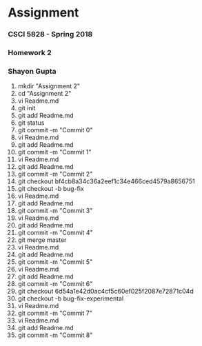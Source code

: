 # Assignment

### CSCI 5828 - Spring 2018
### Homework 2
### Shayon Gupta

1. mkdir "Assignment 2"
2. cd "Assignment 2"
3. vi Readme.md
4. git init
5. git add Readme.md
6. git status
7. git commit -m "Commit 0"
8. vi Readme.md
9. git add Readme.md
10. git commit -m "Commit 1"
11. vi Readme.md
12. git add Readme.md
13. git commit -m "Commit 2"
14. git checkout bf4cb8a34c36a2eef1c34e466ced4579a8656751
15. git checkout -b bug-fix
16. vi Readme.md
17. git add Readme.md
18. git commit -m "Commit 3"
19. vi Readme.md
20. git add Readme.md
21. git commit -m "Commit 4"
22. git merge master
23. vi Readme.md
24. git add Readme.md
25. git commit -m "Commit 5"
26. vi Readme.md
27. git add Readme.md
28. git commit -m "Commit 6"
29. git checkout 6d54a1e42d0ac4cf5c60ef025f2087e72871c04d
30. git checkout -b bug-fix-experimental
31. vi Readme.md
32. git commit -m "Commit 7"
33. vi Readme.md
34. git add Readme.md
35. git commit -m "Commit 8"
